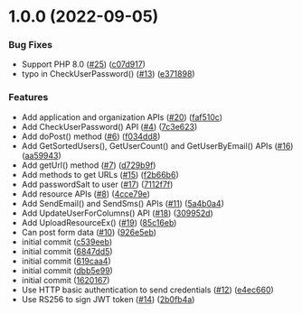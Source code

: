 # 1.0.0 (2022-09-05)


### Bug Fixes

* Support PHP 8.0 ([#25](https://github.com/Linvery/casdoor-php-sdk/issues/25)) ([c07d917](https://github.com/Linvery/casdoor-php-sdk/commit/c07d917ccc89525679bbbcd671bf053ab775251a))
* typo in CheckUserPassword() ([#13](https://github.com/Linvery/casdoor-php-sdk/issues/13)) ([e371898](https://github.com/Linvery/casdoor-php-sdk/commit/e371898976cc880a982d6119d987d8e3fe6d506e))


### Features

* Add application and organization APIs ([#20](https://github.com/Linvery/casdoor-php-sdk/issues/20)) ([faf510c](https://github.com/Linvery/casdoor-php-sdk/commit/faf510c50889eb51c7d79565fccc7391a30a4b95))
* Add CheckUserPassword() API ([#4](https://github.com/Linvery/casdoor-php-sdk/issues/4)) ([7c3e623](https://github.com/Linvery/casdoor-php-sdk/commit/7c3e6233763ab6baec89b46b33d4733df1fdae22))
* Add doPost() method ([#6](https://github.com/Linvery/casdoor-php-sdk/issues/6)) ([f034dd8](https://github.com/Linvery/casdoor-php-sdk/commit/f034dd8ed2f5406ef7789abbe5419735848104f7))
* Add GetSortedUsers(), GetUserCount() and GetUserByEmail() APIs ([#16](https://github.com/Linvery/casdoor-php-sdk/issues/16)) ([aa59943](https://github.com/Linvery/casdoor-php-sdk/commit/aa5994335430c4fa8d0f370769c186357623ecbd))
* Add getUrl() method ([#7](https://github.com/Linvery/casdoor-php-sdk/issues/7)) ([d729b9f](https://github.com/Linvery/casdoor-php-sdk/commit/d729b9f609841d1de79e997ff4f5c40f863d3635))
* Add methods to get URLs ([#15](https://github.com/Linvery/casdoor-php-sdk/issues/15)) ([f2b66b6](https://github.com/Linvery/casdoor-php-sdk/commit/f2b66b635fa535ce682d0a5afac33d27ef5ffa5c))
* Add passwordSalt to user ([#17](https://github.com/Linvery/casdoor-php-sdk/issues/17)) ([7112f7f](https://github.com/Linvery/casdoor-php-sdk/commit/7112f7f82b1a10f5ec560aed6df0821ba7ba0bdf))
* Add resource APIs ([#8](https://github.com/Linvery/casdoor-php-sdk/issues/8)) ([4cce79e](https://github.com/Linvery/casdoor-php-sdk/commit/4cce79e40cbc4b356faa52451709d6946a56614d))
* Add SendEmail() and SendSms() APIs ([#11](https://github.com/Linvery/casdoor-php-sdk/issues/11)) ([5a4b0a4](https://github.com/Linvery/casdoor-php-sdk/commit/5a4b0a40291fdec57e31475361c570ddab688e7e))
* Add UpdateUserForColumns() API ([#18](https://github.com/Linvery/casdoor-php-sdk/issues/18)) ([309952d](https://github.com/Linvery/casdoor-php-sdk/commit/309952d713b8c3f038eeb0a8648db8ee63c3f2de))
* Add UploadResourceEx() ([#19](https://github.com/Linvery/casdoor-php-sdk/issues/19)) ([85c16eb](https://github.com/Linvery/casdoor-php-sdk/commit/85c16ebe34a4ee8c27e184e5e7117749be47920a))
* Can post form data ([#10](https://github.com/Linvery/casdoor-php-sdk/issues/10)) ([926e5eb](https://github.com/Linvery/casdoor-php-sdk/commit/926e5eb25942d11b58004452d7b0e3406599f7f5))
* initial commit ([c539eeb](https://github.com/Linvery/casdoor-php-sdk/commit/c539eeb967155123e22db8930ab2f4a4f494861f))
* initial commit ([6847dd5](https://github.com/Linvery/casdoor-php-sdk/commit/6847dd5c0d5c7dc2ffe85ca0b4c416816022c605))
* initial commit ([619caa4](https://github.com/Linvery/casdoor-php-sdk/commit/619caa447652efb5ee02d5242e4b3141757b4b80))
* initial commit ([dbb5e99](https://github.com/Linvery/casdoor-php-sdk/commit/dbb5e99d9b2431bde4df92fa34cb0015706085ca))
* initial commit ([1620167](https://github.com/Linvery/casdoor-php-sdk/commit/1620167e461a24181aac14deac721a93a8c85078))
* Use HTTP basic authentication to send credentials ([#12](https://github.com/Linvery/casdoor-php-sdk/issues/12)) ([e4ec660](https://github.com/Linvery/casdoor-php-sdk/commit/e4ec66070754f1d7b5db3545d9c00bb40cdf232c))
* Use RS256 to sign JWT token ([#14](https://github.com/Linvery/casdoor-php-sdk/issues/14)) ([2b0fb4a](https://github.com/Linvery/casdoor-php-sdk/commit/2b0fb4a2801f9b4ffd8acc9c86cfd9addc8fae3f))
